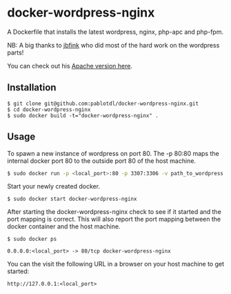 # docker-wordpress-nginx

A Dockerfile that installs the latest wordpress, nginx, php-apc and php-fpm.

NB: A big thanks to [jbfink](https://github.com/jbfink/docker-wordpress) who did most of the hard work on the wordpress parts!

You can check out his [Apache version here](https://github.com/jbfink/docker-wordpress).

## Installation

```
$ git clone git@github.com:pablotdl/docker-wordpress-nginx.git
$ cd docker-wordpress-nginx
$ sudo docker build -t="docker-wordpress-nginx" .
```

## Usage

To spawn a new instance of wordpress on port 80.  The -p 80:80 maps the internal docker port 80 to the outside port 80 of the host machine.

```bash
$ sudo docker run -p <local_port>:80 -p 3307:3306 -v path_to_wordpress:/usr/share/nginx/www --name docker-wordpress-nginx -d docker-wordpress-nginx
```

Start your newly created docker.

```
$ sudo docker start docker-wordpress-nginx
```

After starting the docker-wordpress-nginx check to see if it started and the port mapping is correct.  This will also report the port mapping between the docker container and the host machine.

```
$ sudo docker ps

0.0.0.0:<local_port> -> 80/tcp docker-wordpress-nginx
```

You can the visit the following URL in a browser on your host machine to get started:

```
http://127.0.0.1:<local_port>
```
